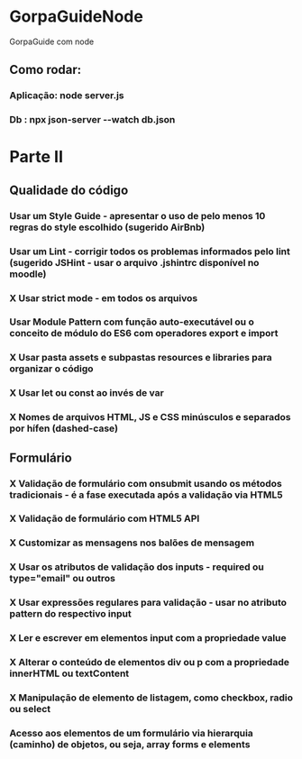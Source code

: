 # GorpaGuideNode
GorpaGuide com node

## Como rodar:

### Aplicação:  node server.js
### Db : npx json-server --watch db.json

# Parte II 

## Qualidade do código

### Usar um Style Guide - apresentar o uso de pelo menos 10 regras do style escolhido (sugerido AirBnb)
### Usar um Lint - corrigir todos os problemas informados pelo lint (sugerido JSHint - usar o arquivo .jshintrc disponível no moodle)
### X Usar strict mode - em todos os arquivos
### Usar Module Pattern com função auto-executável ou o conceito de módulo do ES6 com operadores export e import
### X Usar pasta assets e subpastas resources e libraries para organizar o código
### X Usar let ou const ao invés de var
### X Nomes de arquivos HTML, JS e CSS minúsculos e separados por hífen (dashed-case)
	
## Formulário

### X Validação de formulário com onsubmit usando os métodos tradicionais - é a fase executada após a validação via HTML5
### X Validação de formulário com HTML5 API
### X Customizar as mensagens nos balões de mensagem
### X Usar os atributos de validação dos inputs - required ou type="email" ou outros
### X Usar expressões regulares para validação - usar no atributo pattern do respectivo input
### X Ler e escrever em elementos input com a propriedade value
### X Alterar o conteúdo de elementos div ou p com a propriedade innerHTML ou textContent
### X Manipulação de elemento de listagem, como checkbox, radio ou select
### Acesso aos elementos de um formulário via hierarquia (caminho) de objetos, ou seja, array forms e elements
	
